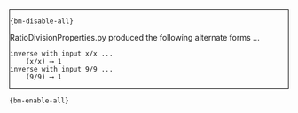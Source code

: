 <div style="border:1px solid black;">

`{bm-disable-all}`

RatioDivisionProperties.py produced the following alternate forms ...

```
inverse with input x/x ...
    (x/x) ⟶ 1
inverse with input 9/9 ...
    (9/9) ⟶ 1
```

</div>

`{bm-enable-all}`

